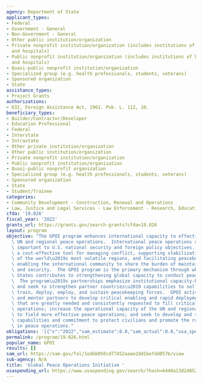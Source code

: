 ```yaml
---
agency: Department of State
applicant_types:
- Federal
- Government - General
- Non-Government - General
- Other public institution/organization
- Private nonprofit institution/organization (includes institutions of higher education
  and hospitals)
- Public nonprofit institution/organization (includes institutions of higher education
  and hospitals)
- Quasi-public nonprofit institution/organization
- Specialized group (e.g. health professionals, students, veterans)
- Sponsored organization
- State
assistance_types:
- Project Grants
authorizations:
- 632, Foreign Assistance Act, 1961. Pub. L. 112, 10.
beneficiary_types:
- Builder/Contractor/Developer
- Education Professional
- Federal
- Interstate
- Intrastate
- Other private institution/organization
- Other public institution/organization
- Private nonprofit institution/organization
- Public nonprofit institution/organization
- Quasi-public nonprofit organization
- Specialized group (e.g. health professionals, students, veterans)
- Sponsored organization
- State
- Student/Trainee
categories:
- Community Development - Construction, Renewal and Operations
- Law, Justice and Legal Services - Law Enforcement - Research, Education, Training
cfda: '19.026'
fiscal_year: '2022'
grants_url: https://grants.gov/search-grants?cfda=19.026
layout: program
objective: "The GPOI program enhances international capacity to effectively conduct\
  \ UN and regional peace operations.  International peace operations are strategically\
  \ important to U.S. national security and foreign policy objectives.  They represent\
  \ a cost-effective tool for managing conflict, supporting stabilization in some\
  \ of the world\u2019s most volatile regions, and facilitating peacebuilding efforts,\
  \ enabling the international community to share the burden of maintaining peace\
  \ and security.  The GPOI program is the primary mechanism through which the United\
  \ States contributes to strengthening global capacity to conduct peace operations.\
  \  The program\u2019s partnerships emphasize institutional capacity-building relationships\
  \ and seek to strengthen partner countries\u2019 capabilities to self-sufficiently\
  \ train, deploy, employ, and sustain peacekeeping forces.  GPOI activities train\
  \ and mentor partners to develop critical enabling and rapid deployment capabilities\
  \ that are greatly needed and consistently requested to fill critical gaps in peace\
  \ operations; increase the operational capacity of the UN and regional organizations\
  \ to field more effective peace operations; and seek to develop and reinforce peacekeepers\u2019\
  \ capabilities and commitment to protect civilians and promote the role of women\
  \ in peace operations."
obligations: '[{"x":"2022","sam_estimate":0.0,"sam_actual":0.0,"usa_spending_actual":9641216.0},{"x":"2023","sam_estimate":0.0,"sam_actual":0.0,"usa_spending_actual":1659508.8},{"x":"2024","sam_estimate":0.0,"sam_actual":0.0,"usa_spending_actual":-114297.0}]'
permalink: /program/19.026.html
popular_name: GPOI
results: []
sam_url: https://sam.gov/fal/1edbb050cd77452aaae2dd1befdd057b/view
sub-agency: N/A
title: 'Global Peace Operations Initiative '
usaspending_url: https://www.usaspending.gov/search/?hash=6440a13d2d8524a8c73fa44e394f5031
---
```


